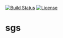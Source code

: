 [![Build Status](https://travis-ci.com/litos81/sgs.svg?branch=master)](https://travis-ci.com/litos81/sgs)
[![License](https://img.shields.io/badge/License-BSD%202--Clause-orange.svg)](https://opensource.org/licenses/BSD-2-Clause)
# sgs
